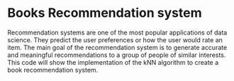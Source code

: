 # Books Recommendation system
Recommendation systems are one of the most popular applications of data science. They predict the user preferences or how the user would rate an item. The main goal of the recommendation system is to generate accurate and meaningful recommendations to a group of people of similar interests. This code will show the implementation of the kNN algorithm to create a book recommendation system.
